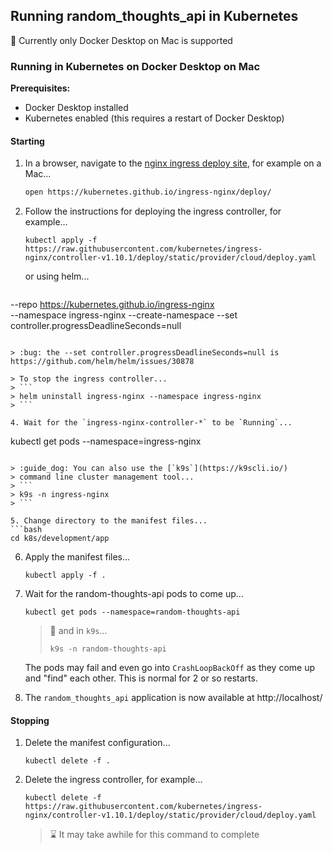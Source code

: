 ## Running random_thoughts_api in Kubernetes

:eyes: Currently only Docker Desktop on Mac is supported

### Running in Kubernetes on Docker Desktop on Mac

**Prerequisites:**
 * Docker Desktop installed
 * Kubernetes enabled (this requires a restart of Docker Desktop)

#### Starting

1. In a browser, navigate to the [nginx ingress deploy site](https://kubernetes.github.io/ingress-nginx/deploy/), for example on a Mac...
   ```bash
   open https://kubernetes.github.io/ingress-nginx/deploy/
   ```

3. Follow the instructions for deploying the ingress controller, for example...
   ```
   kubectl apply -f https://raw.githubusercontent.com/kubernetes/ingress-nginx/controller-v1.10.1/deploy/static/provider/cloud/deploy.yaml
   ```

   or using helm...
   ```helm upgrade --install ingress-nginx ingress-nginx \
  --repo https://kubernetes.github.io/ingress-nginx \
  --namespace ingress-nginx --create-namespace --set controller.progressDeadlineSeconds=null
   ```

   > :bug: the --set controller.progressDeadlineSeconds=null is https://github.com/helm/helm/issues/30878

   > To stop the ingress controller...
   > ```
   > helm uninstall ingress-nginx --namespace ingress-nginx
   > ```

4. Wait for the `ingress-nginx-controller-*` to be `Running`...
   ```
   kubectl get pods --namespace=ingress-nginx
   ```

   > :guide_dog: You can also use the [`k9s`](https://k9scli.io/)
   > command line cluster management tool...
   > ```
   > k9s -n ingress-nginx
   > ```

5. Change directory to the manifest files...
   ```bash
   cd k8s/development/app
   ```

6. Apply the manifest files...
   ```
   kubectl apply -f .
   ```

7. Wait for the random-thoughts-api pods to come up...
   ```
   kubectl get pods --namespace=random-thoughts-api
   ```

   > :guide_dog: and in `k9s`...
   > ```
   > k9s -n random-thoughts-api
   > ```

   The pods may fail and even go into `CrashLoopBackOff`
   as they come up and "find" each other.  This is normal
   for 2 or so restarts.

8. The `random_thoughts_api` application is now available
   at http://localhost/

#### Stopping

1. Delete the manifest configuration...
   ```
   kubectl delete -f .
   ```

2. Delete the ingress controller, for example...
   ```
   kubectl delete -f https://raw.githubusercontent.com/kubernetes/ingress-nginx/controller-v1.10.1/deploy/static/provider/cloud/deploy.yaml
   ```

   > :hourglass: It may take awhile for this command to complete
